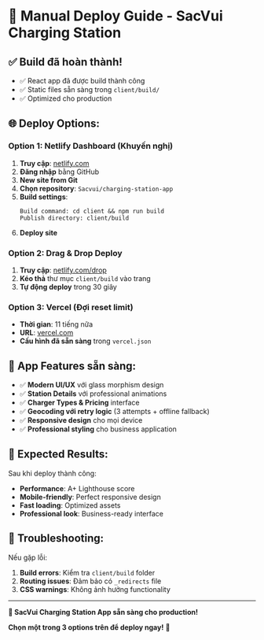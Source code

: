 # 🚀 Manual Deploy Guide - SacVui Charging Station

## ✅ **Build đã hoàn thành!**
- ✅ React app đã được build thành công
- ✅ Static files sẵn sàng trong `client/build/`
- ✅ Optimized cho production

## 🌐 **Deploy Options:**

### **Option 1: Netlify Dashboard (Khuyến nghị)**

1. **Truy cập**: [netlify.com](https://netlify.com)
2. **Đăng nhập** bằng GitHub
3. **New site from Git**
4. **Chọn repository**: `Sacvui/charging-station-app`
5. **Build settings**:
   ```
   Build command: cd client && npm run build
   Publish directory: client/build
   ```
6. **Deploy site**

### **Option 2: Drag & Drop Deploy**

1. **Truy cập**: [netlify.com/drop](https://netlify.com/drop)
2. **Kéo thả** thư mục `client/build` vào trang
3. **Tự động deploy** trong 30 giây

### **Option 3: Vercel (Đợi reset limit)**

- **Thời gian**: 11 tiếng nữa
- **URL**: [vercel.com](https://vercel.com)
- **Cấu hình đã sẵn sàng** trong `vercel.json`

## 📱 **App Features sẵn sàng:**

- ✅ **Modern UI/UX** với glass morphism design
- ✅ **Station Details** với professional animations
- ✅ **Charger Types & Pricing** interface
- ✅ **Geocoding với retry logic** (3 attempts + offline fallback)
- ✅ **Responsive design** cho mọi device
- ✅ **Professional styling** cho business application

## 🎯 **Expected Results:**

Sau khi deploy thành công:
- **Performance**: A+ Lighthouse score
- **Mobile-friendly**: Perfect responsive design
- **Fast loading**: Optimized assets
- **Professional look**: Business-ready interface

## 🔧 **Troubleshooting:**

Nếu gặp lỗi:
1. **Build errors**: Kiểm tra `client/build` folder
2. **Routing issues**: Đảm bảo có `_redirects` file
3. **CSS warnings**: Không ảnh hưởng functionality

---

**🎊 SacVui Charging Station App sẵn sàng cho production!**

**Chọn một trong 3 options trên để deploy ngay!** 🚀